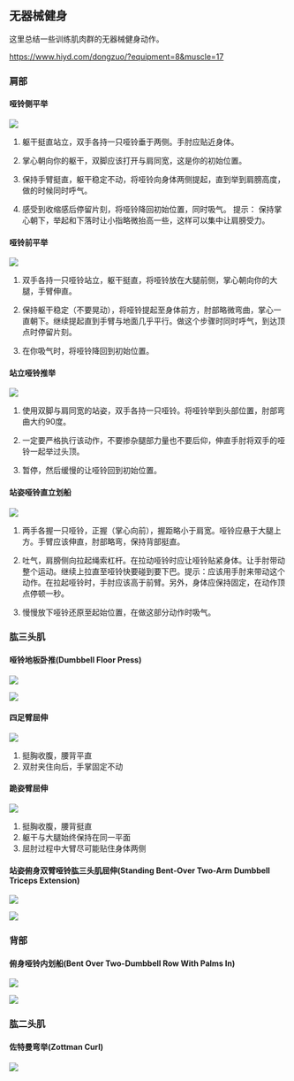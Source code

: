 ## 无器械健身
这里总结一些训练肌肉群的无器械健身动作。

https://www.hiyd.com/dongzuo/?equipment=8&muscle=17

### 肩部

#### 哑铃侧平举
![](image/dumbbell0.gif)

1. 躯干挺直站立，双手各持一只哑铃垂于两侧。手肘应贴近身体。

2. 掌心朝向你的躯干，双脚应该打开与肩同宽，这是你的初始位置。

3. 保持手臂挺直，躯干稳定不动，将哑铃向身体两侧提起，直到举到肩膀高度，做的时候同时呼气。

4. 感受到收缩感后停留片刻，将哑铃降回初始位置，同时吸气。 提示： 保持掌心朝下，举起和下落时让小指略微抬高一些，这样可以集中让肩膀受力。

#### 哑铃前平举
![](image/dumbbell1.gif)

1. 双手各持一只哑铃站立，躯干挺直，将哑铃放在大腿前侧，掌心朝向你的大腿，手臂伸直。

2. 保持躯干稳定（不要晃动），将哑铃提起至身体前方，肘部略微弯曲，掌心一直朝下。继续提起直到手臂与地面几乎平行。做这个步骤时同时呼气，到达顶点时停留片刻。

3. 在你吸气时，将哑铃降回到初始位置。

#### 站立哑铃推举
![](image/dumbbell2.gif)

1. 使用双脚与肩同宽的站姿，双手各持一只哑铃。将哑铃举到头部位置，肘部弯曲大约90度。

2. 一定要严格执行该动作，不要掺杂腿部力量也不要后仰，伸直手肘将双手的哑铃一起举过头顶。

3. 暂停，然后缓慢的让哑铃回到初始位置。

#### 站姿哑铃直立划船
![](image/dumbbell3.gif)

1. 两手各握一只哑铃，正握（掌心向前），握距略小于肩宽。哑铃应悬于大腿上方。手臂应该伸直，肘部略弯，保持背部挺直。

2. 吐气，肩膀侧向拉起绳索杠杆。在拉动哑铃时应让哑铃贴紧身体。让手肘带动整个运动。继续上拉直至哑铃快要碰到要下巴。提示：应该用手肘来带动这个动作。在拉起哑铃时，手肘应该高于前臂。另外，身体应保持固定，在动作顶点停顿一秒。

3. 慢慢放下哑铃还原至起始位置，在做这部分动作时吸气。

### 肱三头肌

#### 哑铃地板卧推(Dumbbell Floor Press)

![](image/dumbbell4.gif)

![](image/dumbbell5.gif)

#### 四足臂屈伸
![](image/dumbbell9.gif)

1. 挺胸收腹，腰背平直
2. 双肘夹住向后，手掌固定不动

#### 跪姿臂屈伸

![](image/dumbbell6.gif)

1. 挺胸收腹，腰背挺直
2. 躯干与大腿始终保持在同一平面
3. 屈肘过程中大臂尽可能贴住身体两侧

#### 站姿俯身双臂哑铃肱三头肌屈伸(Standing Bent-Over Two-Arm Dumbbell Triceps Extension)

![](image/dumbbell7.gif)

![](image/dumbbell8.gif)

### 背部

#### 俯身哑铃内划船(Bent Over Two-Dumbbell Row With Palms In)

![](image/dumbbell10.gif)

![](image/dumbbell11.gif)

### 肱二头肌

#### 佐特曼弯举(Zottman Curl)

![](image/dumbbell12.gif)
